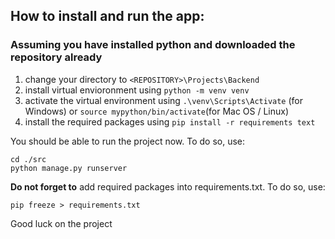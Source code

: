 ## How to install and run the app:

### Assuming you have installed python and downloaded the repository already

1. change your directory to `<REPOSITORY>\Projects\Backend`
2. install virtual envioronment using `python -m venv venv`
3. activate the virtual environment using `.\venv\Scripts\Activate` (for Windows) or `source mypython/bin/activate`(for Mac OS / Linux)
4. install the required packages using `pip install -r requirements text`

You should be able to run the project now. To do so, use:

```
cd ./src
python manage.py runserver
```

**Do not forget to** add required packages into requirements.txt. To do so, use:

```
pip freeze > requirements.txt
```

Good luck on the project
